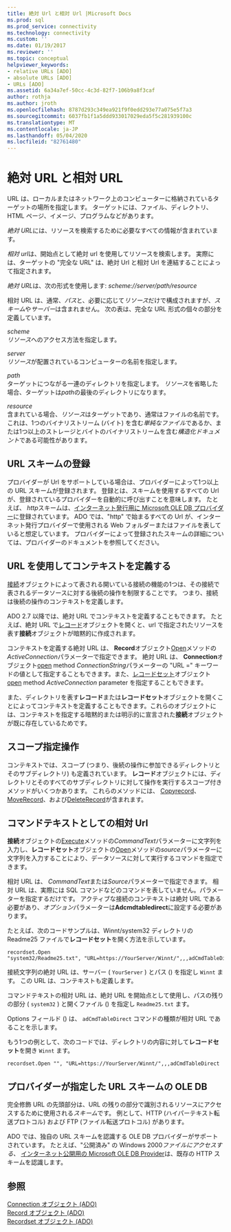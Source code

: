 ```yaml
---
title: 絶対 Url と相対 Url |Microsoft Docs
ms.prod: sql
ms.prod_service: connectivity
ms.technology: connectivity
ms.custom: ''
ms.date: 01/19/2017
ms.reviewer: ''
ms.topic: conceptual
helpviewer_keywords:
- relative URLs [ADO]
- absolute URLs [ADO]
- URLs [ADO]
ms.assetid: 6a34a7ef-50cc-4c3d-82f7-106b9a8f3caf
author: rothja
ms.author: jroth
ms.openlocfilehash: 8787d293c349ea921f9f0edd293e77a075e5f7a3
ms.sourcegitcommit: 6037fb1f1a5ddd933017029eda5f5c281939100c
ms.translationtype: MT
ms.contentlocale: ja-JP
ms.lasthandoff: 05/04/2020
ms.locfileid: "82761480"
---
```

# <a name="absolute-and-relative-urls"></a>絶対 URL と相対 URL
URL は、ローカルまたはネットワーク上のコンピューターに格納されているターゲットの場所を指定します。 ターゲットには、ファイル、ディレクトリ、HTML ページ、イメージ、プログラムなどがあります。  
  
 *絶対 URL*には、リソースを検索するために必要なすべての情報が含まれています。  
  
 *相対 url*は、開始点として絶対 url を使用してリソースを検索します。 実際には、ターゲットの "完全な URL" は、絶対 Url と相対 Url を連結することによって指定されます。  
  
 *絶対 URL*は、次の形式を使用します: *scheme://server/path/resource*  
  
 相対 URL は、通常、*パス*と、必要に応じて*リソース*だけで構成されますが、*スキーム*や*サーバー*は含まれません。 次の表は、完全な URL 形式の個々の部分を定義しています。  
  
 *scheme*  
 *リソース*へのアクセス方法を指定します。  
  
 *server*  
 *リソース*が配置されているコンピューターの名前を指定します。  
  
 *path*  
 ターゲットにつながる一連のディレクトリを指定します。 *リソース*を省略した場合、ターゲットは*path*の最後のディレクトリになります。  
  
 *resource*  
 含まれている場合、*リソース*はターゲットであり、通常はファイルの名前です。 これは、1つのバイナリストリーム (バイト) を含む*単純なファイル*であるか、または1つ以上のストレージとバイトのバイナリストリームを含む*構造化ドキュメント*である可能性があります。  
  
## <a name="url-scheme-registration"></a>URL スキームの登録  
 プロバイダーが Url をサポートしている場合は、プロバイダーによって1つ以上の URL スキームが登録されます。 登録とは、スキームを使用するすべての Url が、登録されているプロバイダーを自動的に呼び出すことを意味します。 たとえば、 *http*スキームは、[インターネット発行用に Microsoft OLE DB プロバイダー](../../../ado/guide/appendixes/microsoft-ole-db-provider-for-internet-publishing.md)に登録されています。 ADO では、"http" で始まるすべての Url が、インターネット発行プロバイダーで使用される Web フォルダーまたはファイルを表していると想定しています。 プロバイダーによって登録されたスキームの詳細については、プロバイダーのドキュメントを参照してください。  
  
## <a name="defining-context-with-a-url"></a>URL を使用してコンテキストを定義する  
 [接続](../../../ado/reference/ado-api/connection-object-ado.md)オブジェクトによって表される開いている接続の機能の1つは、その接続で表されるデータソースに対する後続の操作を制限することです。 つまり、接続は後続の操作のコンテキストを定義します。  
  
 ADO 2.7 以降では、絶対 URL でコンテキストを定義することもできます。 たとえば、絶対 URL で[レコード](../../../ado/reference/ado-api/record-object-ado.md)オブジェクトを開くと、url で指定されたリソースを表す**接続**オブジェクトが暗黙的に作成されます。  
  
 コンテキストを定義する絶対 URL は、 **Record**オブジェクト[Open](../../../ado/reference/ado-api/open-method-ado-record.md)メソッドの*ActiveConnection*パラメーターで指定できます。 絶対 URL は、 **Connection**オブジェクト[open](../../../ado/reference/ado-api/open-method-ado-connection.md) method *ConnectionString*パラメーターの "URL =" キーワードの値として指定することもできます。また、[レコードセット](../../../ado/reference/ado-api/recordset-object-ado.md)オブジェクト[open](../../../ado/reference/ado-api/open-method-ado-recordset.md) method *ActiveConnection* parameter を指定することもできます。  
  
 また、ディレクトリを表す**レコード**または**レコードセット**オブジェクトを開くことによってコンテキストを定義することもできます。これらのオブジェクトには、コンテキストを指定する暗黙的または明示的に宣言された**接続**オブジェクトが既に存在しているためです。  
  
## <a name="scoped-operations"></a>スコープ指定操作  
 コンテキストでは、スコープ (つまり、後続の操作に参加できるディレクトリとそのサブディレクトリ) も定義されています。 **レコード**オブジェクトには、ディレクトリとそのすべてのサブディレクトリに対して操作を実行するスコープ付きメソッドがいくつかあります。 これらのメソッドには、 [Copyrecord](../../../ado/reference/ado-api/copyrecord-method-ado.md)、 [MoveRecord](../../../ado/reference/ado-api/moverecord-method-ado.md)、および[DeleteRecord](../../../ado/reference/ado-api/deleterecord-method-ado.md)が含まれます。  
  
## <a name="relative-urls-as-command-text"></a>コマンドテキストとしての相対 Url  
 **接続**オブジェクトの[Execute](../../../ado/reference/ado-api/execute-method-ado-connection.md)メソッドの*CommandText*パラメーターに文字列を入力し、**レコードセット**オブジェクトの[Open](../../../ado/reference/ado-api/open-method-ado-recordset.md)メソッドの*source*パラメーターに文字列を入力することにより、データソースに対して実行するコマンドを指定できます。  
  
 相対 URL は、 *CommandText*または*Source*パラメーターで指定できます。 相対 URL は、実際には SQL コマンドなどのコマンドを表していません。パラメーターを指定するだけです。 アクティブな接続のコンテキストは絶対 URL である必要があり、*オプション*パラメーターは**Adcmdtabledirect**に設定する必要があります。  
  
 たとえば、次のコードサンプルは、Winnt/system32 ディレクトリの Readme25 ファイルで**レコードセット**を開く方法を示しています。  
  
```  
recordset.Open "system32/Readme25.txt", "URL=https://YourServer/Winnt/",,,adCmdTableDirect  
```  
  
 接続文字列の絶対 URL は、サーバー ( `YourServer` ) とパス () を指定し `Winnt` ます。 この URL は、コンテキストも定義します。  
  
 コマンドテキストの相対 URL は、絶対 URL を開始点として使用し、パスの残りの部分 ( `system32` ) と開くファイル () を指定し `Readme25.txt` ます。  
  
 Options フィールド () は、 `adCmdTableDirect` コマンドの種類が相対 URL であることを示します。  
  
 もう1つの例として、次のコードでは、ディレクトリの内容に対して**レコードセット**を開き `Winnt` ます。  
  
```  
recordset.Open "", "URL=https://YourServer/Winnt/",,,adCmdTableDirect  
```  
  
## <a name="ole-db-provider-supplied-url-schemes"></a>プロバイダーが指定した URL スキームの OLE DB  
 完全修飾 URL の先頭部分は、URL の残りの部分で識別されるリソースにアクセスするために使用される*スキーム*です。 例として、HTTP (ハイパーテキスト転送プロトコル) および FTP (ファイル転送プロトコル) があります。  
  
 ADO では、独自の URL スキームを認識する OLE DB プロバイダーがサポートされています。 たとえば、"公開済み" の Windows 2000*ファイルにアクセスする、* [インターネット公開用の Microsoft OLE DB Provider](../../../ado/guide/appendixes/microsoft-ole-db-provider-for-internet-publishing.md)は、既存の HTTP スキームを認識します。  
  
## <a name="see-also"></a>参照  
 [Connection オブジェクト (ADO)](../../../ado/reference/ado-api/connection-object-ado.md)   
 [Record オブジェクト (ADO)](../../../ado/reference/ado-api/record-object-ado.md)   
 [Recordset オブジェクト (ADO)](../../../ado/reference/ado-api/recordset-object-ado.md)
